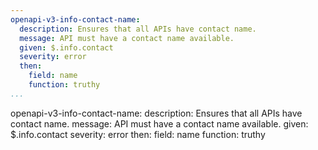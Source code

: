 ```yaml
---
openapi-v3-info-contact-name:
  description: Ensures that all APIs have contact name.
  message: API must have a contact name available.
  given: $.info.contact
  severity: error
  then:
    field: name
    function: truthy
...
```

openapi-v3-info-contact-name:
  description: Ensures that all APIs have contact name.
  message: API must have a contact name available.
  given: $.info.contact
  severity: error
  then:
    field: name
    function: truthy

